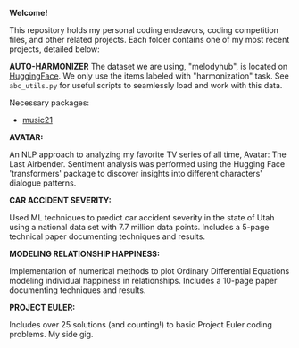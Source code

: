 **Welcome!**

This repository holds my personal coding endeavors, coding competition files, and other related projects. 
Each folder contains one of my most recent projects, detailed below:

**AUTO-HARMONIZER**
The dataset we are using, "melodyhub", is located on [HuggingFace](https://huggingface.co/datasets/sander-wood/melodyhub). We only use the items labeled with "harmonization" task. See `abc_utils.py` for useful scripts to seamlessly load and work with this data.

Necessary packages:
- [music21](https://www.music21.org/music21docs/)

**AVATAR:**

  An NLP approach to analyzing my favorite TV series of all time, Avatar: The Last Airbender. Sentiment analysis was performed using the Hugging Face 'transformers' 
  package to discover insights into different characters' dialogue patterns.

**CAR ACCIDENT SEVERITY:**

  Used ML techniques to predict car accident severity in the state of Utah using a national data set with 7.7 million data points. Includes a 5-page technical paper documenting techniques and results.

**MODELING RELATIONSHIP HAPPINESS:**

  Implementation of numerical methods to plot Ordinary Differential Equations modeling individual happiness in relationships. Includes a 10-page paper documenting techniques and results.
  
**PROJECT EULER:**

  Includes over 25 solutions (and counting!) to basic Project Euler coding problems. My side gig.

